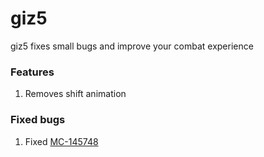 # giz5
giz5 fixes small bugs and improve your combat experience

### Features
1. Removes shift animation

### Fixed bugs
1. Fixed [MC-145748](https://bugs.mojang.com/browse/MC-145748)